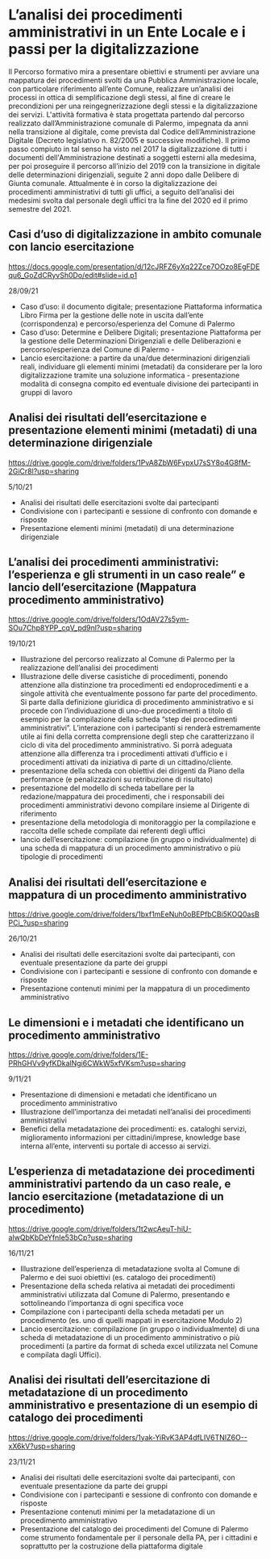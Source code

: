# L’analisi dei procedimenti amministrativi in un Ente Locale e i passi per la digitalizzazione

Il Percorso formativo mira a presentare obiettivi e strumenti per avviare una mappatura dei procedimenti svolti da una Pubblica Amministrazione locale, con particolare riferimento all’ente Comune, realizzare un’analisi dei processi in ottica di semplificazione degli stessi, al fine di creare le precondizioni per una reingegnerizzazione degli stessi e la digitalizzazione dei servizi.
L'attività formativa è stata progettata partendo dal percorso realizzato dall’Amministrazione comunale di Palermo, impegnata da anni nella transizione al digitale, come prevista dal Codice dell’Amministrazione Digitale (Decreto legislativo n. 82/2005 e successive modifiche).  Il primo passo compiuto in tal senso ha visto nel 2017 la digitalizzazione di tutti i documenti dell'Amministrazione destinati a soggetti esterni alla medesima, per poi proseguire il percorso all’inizio del 2019 con la transizione in digitale delle determinazioni dirigenziali, seguite 2 anni dopo dalle Delibere di Giunta comunale. Attualmente è in corso la digitalizzazione dei procedimenti amministrativi di tutti gli uffici, a seguito dell’analisi dei medesimi svolta dal personale degli uffici tra la fine del 2020 ed il primo semestre del 2021.

## Casi d’uso di digitalizzazione in ambito comunale con lancio esercitazione
https://docs.google.com/presentation/d/12cJRFZ6yXq22Zce7OOzo8EgFDEqu6_GoZdCRyvSh0Do/edit#slide=id.p1

28/09/21

- Caso d’uso: il documento digitale; presentazione Piattaforma informatica Libro Firma per la gestione delle note in uscita dall’ente (corrispondenza) e percorso/esperienza del Comune di Palermo 
- Caso d’uso: Determine e Delibere Digitali; presentazione Piattaforma per la gestione delle Determinazioni Dirigenziali e delle Deliberazioni e percorso/esperienza del Comune di Palermo - 
- Lancio esercitazione: a partire da una/due determinazioni dirigenziali reali, individuare gli elementi minimi (metadati) da considerare per la loro digitalizzazione tramite una soluzione informatica - presentazione modalità di consegna compito ed eventuale divisione dei partecipanti in gruppi di lavoro

## Analisi dei risultati dell’esercitazione e presentazione elementi minimi (metadati) di una determinazione dirigenziale
https://drive.google.com/drive/folders/1PvA8ZbW6FvpxU7sSY8o4G8fM-2GiCr8l?usp=sharing

5/10/21

- Analisi dei risultati delle esercitazioni svolte dai partecipanti 
- Condivisione con i partecipanti e sessione di confronto con domande e risposte 
- Presentazione elementi minimi (metadati) di una determinazione dirigenziale


## L’analisi dei procedimenti amministrativi: l’esperienza e gli strumenti in un caso reale” e lancio dell’esercitazione (Mappatura procedimento amministrativo) 
https://drive.google.com/drive/folders/1OdAV27s5ym-SOu7Chp8YPP_cqV_pd9nl?usp=sharing

19/10/21 

- Illustrazione del percorso realizzato al Comune di Palermo per la realizzazione dell’analisi dei procedimenti 
- Illustrazione delle diverse casistiche di procedimenti, ponendo attenzione alla distinzione tra procedimenti ed endoprocedimenti e a singole attività che eventualmente possono far parte del procedimento. Si parte dalla definizione giuridica di procedimento amministrativo e si procede con l’individuazione di uno-due procedimenti a titolo di esempio per la compilazione della scheda “step dei procedimenti amministrativi”. L’interazione con i partecipanti si renderà estremamente utile ai fini della corretta comprensione degli step che caratterizzano il ciclo di vita del procedimento amministrativo. Si porrà adeguata attenzione alla differenza tra i procedimenti attivati d’ufficio e i procedimenti attivati da iniziativa di parte di un cittadino/cliente. 
- presentazione della scheda con obiettivi dei dirigenti da Piano della performance (e penalizzazioni su retribuzione di risultato) 
- presentazione del modello di scheda tabellare per la redazione/mappatura dei procedimenti, che i responsabili dei procedimenti amministrativi devono compilare insieme al Dirigente di riferimento 
- presentazione della metodologia di monitoraggio per la compilazione e raccolta delle schede compilate dai referenti degli uffici
- lancio dell’esercitazione: compilazione (in gruppo o individualmente) di una scheda di mappatura di un procedimento amministrativo  o più tipologie di procedimenti

## Analisi dei risultati dell’esercitazione e mappatura di un procedimento amministrativo
https://drive.google.com/drive/folders/1bxf1mEeNuh0oBEPfbCBi5KOQ0asBPCi_?usp=sharing

26/10/21

- Analisi dei risultati delle esercitazioni svolte dai partecipanti, con eventuale presentazione da parte dei gruppi 
- Condivisione con i partecipanti e sessione di confronto con domande e risposte 
- Presentazione contenuti minimi per la mappatura di un procedimento amministrativo

## Le dimensioni e i metadati che identificano un procedimento amministrativo 
https://drive.google.com/drive/folders/1E-PRhGHVv9yfKDkalNgi6CWkW5xfVKsm?usp=sharing

9/11/21

- Presentazione di dimensioni e metadati che identificano un procedimento amministrativo 
- Illustrazione dell’importanza dei metadati nell’analisi dei procedimenti amministrativi 
- Benefici della metadatazione dei procedimenti: es. cataloghi servizi, miglioramento informazioni per cittadini/imprese, knowledge base interna all’ente, interventi su portale di accesso ai servizi.

## L’esperienza di metadatazione dei procedimenti amministrativi partendo da un caso reale, e lancio esercitazione (metadatazione di un procedimento)
https://drive.google.com/drive/folders/1t2wcAeuT-hiU-aIwQbKbDeYfnIe53bCp?usp=sharing

16/11/21

- Illustrazione dell’esperienza di metadatazione svolta al Comune di Palermo e dei suoi obiettivi (es. catalogo dei procedimenti) 
- Presentazione della scheda relativa ai metadati dei procedimenti amministrativi utilizzata dal Comune di Palermo, presentando e sottolineando l’importanza di ogni specifica voce 
- Compilazione con i partecipanti della scheda metadati per un procedimento (es. uno di quelli mappati in esercitazione Modulo 2) 
- Lancio esercitazione: compilazione (in gruppo o individualmente) di una scheda di metadatazione di un procedimento amministrativo o più procedimenti (a partire da format di scheda excel utilizzata nel Comune e compilata dagli Uffici).

## Analisi dei risultati dell’esercitazione di metadatazione di un procedimento amministrativo e presentazione di un esempio di catalogo dei procedimenti
https://drive.google.com/drive/folders/1yak-YiRvK3AP4dfLIV6TNIZ6O--xX6kV?usp=sharing

23/11/21

- Analisi dei risultati delle esercitazioni svolte dai partecipanti, con eventuale presentazione da parte dei gruppi  
- Condivisione con i partecipanti e sessione di confronto con domande e risposte 
- Presentazione contenuti minimi per la metadatazione di un procedimento amministrativo 
- Presentazione del catalogo dei procedimenti del Comune di Palermo come strumento fondamentale per il personale della PA, per i cittadini e soprattutto per la costruzione della piattaforma digitale





